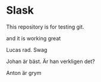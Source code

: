 ﻿# Slask
This repository is for testing git.

and it is working great

Lucas rad.
Swag

Johan är bäst.
 Är han verkligen det?


Anton är grym

